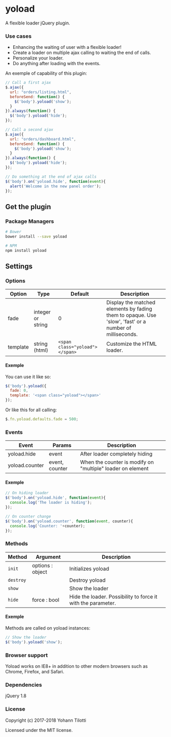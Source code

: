 # yoload
A flexible loader jQuery plugin.

### Use cases

* Enhancing the waiting of user with a flexible loader!
* Create a loader on multiple ajax calling to waiting the end of calls.
* Personalize your loader.
* Do anything after loading with the events.

An exemple of capability of this plugin:

```javascript
// Call a first ajax
$.ajax({
  url: "orders/listing.html",
  beforeSend: function() {
    $('body').yoload('show');
  }
}).always(function() {
  $('body').yoload('hide');
});
```
```javascript
// Call a second ajax
$.ajax({
  url: "orders/dashboard.html",
  beforeSend: function() {
    $('body').yoload('show');
  }
}).always(function() {
  $('body').yoload('hide');
});
```
```javascript
// Do something at the end of ajax calls
$('body').on('yoload.hide', function(event){
  alert('Welcome in the new panel order');
});
```


## Get the plugin

### Package Managers

```sh
# Bower
bower install --save yoload

# NPM
npm install yoload
```


## Settings

### Options

Option | Type | Default | Description
------ | ---- | ------- | -----------
fade | integer or string | 0 | Display the matched elements by fading them to opaque. Use 'slow', 'fast' or a number of milliseconds.
template | string (html) | `<span class="yoload"></span>` | Customize the HTML loader.

#### Exemple

You can use it like so:

```javascript
$('body').yoload({
  fade: 0,
  template: '<span class="yoload"></span>'
});
```

Or like this for all calling:

```javascript
$.fn.yoload.defaults.fade = 500;
```


### Events

Event | Params | Description
------ | -------- | -----------
yoload.hide | event | After loader completely hiding
yoload.counter | event, counter | When the counter is modify on "multiple" loader on element

#### Exemple

```javascript
// On hiding loader
$('body').on('yoload.hide', function(event){
  console.log('The loader is hiding');
});
```
```javascript
// On counter change
$('body').on('yoload.counter', function(event, counter){
  console.log('Counter: '+counter);
});
```


### Methods

Method | Argument | Description
------ | -------- | -----------
`init` | options : object | Initializes yoload
`destroy` | | Destroy yoload
`show` | | Show the loader
`hide` | force : bool | Hide the loader. Possibility to force it with the parameter.

#### Exemple

Methods are called on yoload instances:

```javascript
// Show the loader
$('body').yoload('show');
``` 


### Browser support

Yoload works on IE8+ in addition to other modern browsers such as Chrome, Firefox, and Safari.


### Dependencies

jQuery 1.8


### License

Copyright (c) 2017-2018 Yohann Tilotti

Licensed under the MIT license.